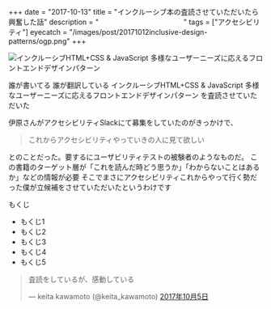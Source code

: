+++
date = "2017-10-13"
title = "インクルーシブ本の査読させていただいたら興奮した話"
description = "　　　　　　　　　　　　"
tags = ["アクセシビリティ"]
eyecatch = "/images/post/20171012inclusive-design-patterns/ogp.png"
+++

![インクルーシブHTML+CSS & JavaScript 多様なユーザーニーズに応えるフロントエンドデザインパターン](/images/post/20171012inclusive-design-patterns/ogp.png)

誰が書いてる 誰が翻訳している
インクルーシブHTML+CSS & JavaScript 多様なユーザーニーズに応えるフロントエンドデザインパターン
を査読させていただいた

伊原さんがアクセシビリティSlackにて募集をしていたのがきっかけで、

> これからアクセシビリティやっていきの人に見て欲しい

とのことだった。要するにユーザビリティテストの被験者のようなものだ。
この書籍のターゲット層が「これを読んだ時どう思うか」「わからないことはあるか」などの情報が必要
そこでまさにアクセシビリティこれからやって行く勢だった僕が立候補をさせていただいたというわけです

もくじ

- もくじ1
- もくじ2
- もくじ3
- もくじ4
- もくじ5








<blockquote class="twitter-tweet" data-lang="ja"><p lang="ja" dir="ltr">査読をしているが、感動している</p>&mdash; keita kawamoto (@keita_kawamoto) <a href="https://twitter.com/keita_kawamoto/status/915932466388525056?ref_src=twsrc%5Etfw">2017年10月5日</a></blockquote>
<script async src="//platform.twitter.com/widgets.js" charset="utf-8"></script>
